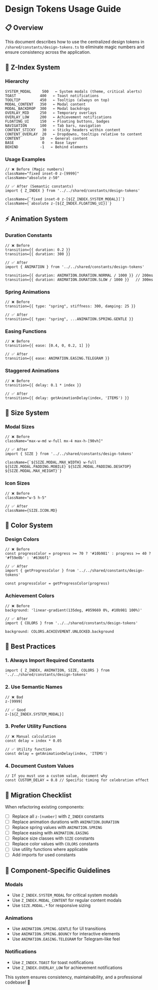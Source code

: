 # Design Tokens Usage Guide

## 📋 Overview

This document describes how to use the centralized design tokens in `/shared/constants/design-tokens.ts` to eliminate magic numbers and ensure consistency across the application.

## 🎯 Z-Index System

### Hierarchy
```
SYSTEM_MODAL     500   ← System modals (theme, critical alerts)
TOAST           400   ← Toast notifications  
TOOLTIP         450   ← Tooltips (always on top)
MODAL_CONTENT   350   ← Modal content
MODAL_BACKDROP  300   ← Modal backdrops
OVERLAY_MID     250   ← Temporary overlays
OVERLAY_LOW     200   ← Achievement notifications
FLOATING_UI     150   ← Floating buttons, badges
NAVIGATION      100   ← Tab bars, navigation
CONTENT_STICKY   30   ← Sticky headers within content
CONTENT_OVERLAY  20   ← Dropdowns, tooltips relative to content
CONTENT         10   ← General content
BASE             0   ← Base layer
BEHIND          -1   ← Behind elements
```

### Usage Examples
```tsx
// ❌ Before (Magic numbers)
className="fixed inset-0 z-[9999]"
className="absolute z-50"

// ✅ After (Semantic constants)
import { Z_INDEX } from '../../shared/constants/design-tokens'

className={`fixed inset-0 z-[${Z_INDEX.SYSTEM_MODAL}]`}
className={`absolute z-[${Z_INDEX.FLOATING_UI}]`}
```

## ⚡ Animation System

### Duration Constants
```tsx
// ❌ Before
transition={{ duration: 0.2 }}
transition={{ duration: 300 }}

// ✅ After  
import { ANIMATION } from '../../shared/constants/design-tokens'

transition={{ duration: ANIMATION.DURATION.NORMAL / 1000 }} // 200ms
transition={{ duration: ANIMATION.DURATION.SLOW / 1000 }}   // 300ms
```

### Spring Animations
```tsx
// ❌ Before
transition={{ type: "spring", stiffness: 300, damping: 25 }}

// ✅ After
transition={{ type: "spring", ...ANIMATION.SPRING.GENTLE }}
```

### Easing Functions
```tsx
// ❌ Before
transition={{ ease: [0.4, 0, 0.2, 1] }}

// ✅ After
transition={{ ease: ANIMATION.EASING.TELEGRAM }}
```

### Staggered Animations
```tsx
// ❌ Before
transition={{ delay: 0.1 * index }}

// ✅ After
transition={{ delay: getAnimationDelay(index, 'ITEMS') }}
```

## 📐 Size System

### Modal Sizes
```tsx
// ❌ Before
className="max-w-md w-full mx-4 max-h-[90vh]"

// ✅ After
import { SIZE } from '../../shared/constants/design-tokens'

className={`${SIZE.MODAL.MAX_WIDTH} w-full ${SIZE.MODAL.PADDING.MOBILE} ${SIZE.MODAL.PADDING.DESKTOP} ${SIZE.MODAL.MAX_HEIGHT}`}
```

### Icon Sizes
```tsx
// ❌ Before
className="w-5 h-5"

// ✅ After
className={SIZE.ICON.MD}
```

## 🎨 Color System

### Design Colors
```tsx
// ❌ Before
const progressColor = progress >= 70 ? '#10b981' : progress >= 40 ? '#f59e0b' : '#6366f1'

// ✅ After
import { getProgressColor } from '../../shared/constants/design-tokens'

const progressColor = getProgressColor(progress)
```

### Achievement Colors
```tsx
// ❌ Before
background: 'linear-gradient(135deg, #059669 0%, #10b981 100%)'

// ✅ After
import { COLORS } from '../../shared/constants/design-tokens'

background: COLORS.ACHIEVEMENT.UNLOCKED.background
```

## 🚀 Best Practices

### 1. Always Import Required Constants
```tsx
import { Z_INDEX, ANIMATION, SIZE, COLORS } from '../../shared/constants/design-tokens'
```

### 2. Use Semantic Names
```tsx
// ❌ Bad
z-[9999]

// ✅ Good
z-[${Z_INDEX.SYSTEM_MODAL}]
```

### 3. Prefer Utility Functions
```tsx
// ❌ Manual calculation
const delay = index * 0.05

// ✅ Utility function
const delay = getAnimationDelay(index, 'ITEMS')
```

### 4. Document Custom Values
```tsx
// If you must use a custom value, document why
const CUSTOM_DELAY = 0.8 // Specific timing for celebration effect
```

## 🔧 Migration Checklist

When refactoring existing components:

- [ ] Replace all `z-[number]` with `Z_INDEX` constants
- [ ] Replace animation durations with `ANIMATION.DURATION`
- [ ] Replace spring values with `ANIMATION.SPRING`
- [ ] Replace easing with `ANIMATION.EASING`
- [ ] Replace size classes with `SIZE` constants
- [ ] Replace color values with `COLORS` constants
- [ ] Use utility functions where applicable
- [ ] Add imports for used constants

## 🎯 Component-Specific Guidelines

### Modals
- Use `Z_INDEX.SYSTEM_MODAL` for critical system modals
- Use `Z_INDEX.MODAL_CONTENT` for regular content modals
- Use `SIZE.MODAL.*` for responsive sizing

### Animations
- Use `ANIMATION.SPRING.GENTLE` for UI transitions
- Use `ANIMATION.SPRING.BOUNCY` for interactive elements
- Use `ANIMATION.EASING.TELEGRAM` for Telegram-like feel

### Notifications
- Use `Z_INDEX.TOAST` for toast notifications
- Use `Z_INDEX.OVERLAY_LOW` for achievement notifications

This system ensures consistency, maintainability, and a professional codebase! 🎉